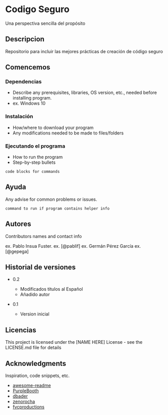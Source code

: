 # Codigo Seguro 

Una perspectiva sencilla del propósito

## Descripcion

Repositorio para incluir las mejores prácticas de creación de código seguro

## Comencemos

### Dependencias

* Describe any prerequisites, libraries, OS version, etc., needed before installing program.
* ex. Windows 10

### Instalación

* How/where to download your program
* Any modifications needed to be made to files/folders

### Ejecutando el programa

* How to run the program
* Step-by-step bullets
```
code blocks for commands
```

## Ayuda

Any advise for common problems or issues.
```
command to run if program contains helper info
```

## Autores

Contributors names and contact info

ex. Pablo Insua Fuster. 
ex. [@pablif]
ex. Germán Pérez García
ex. [@gepega]
## Historial de versiones

* 0.2
    * Modificados titulos al Español
    * Añadido autor
    
* 0.1
    * Version inicial 

## Licencias

This project is licensed under the [NAME HERE] License - see the LICENSE.md file for details

## Acknowledgments

Inspiration, code snippets, etc.
* [awesome-readme](https://github.com/matiassingers/awesome-readme)
* [PurpleBooth](https://gist.github.com/PurpleBooth/109311bb0361f32d87a2)
* [dbader](https://github.com/dbader/readme-template)
* [zenorocha](https://gist.github.com/zenorocha/4526327)
* [fvcproductions](https://gist.github.com/fvcproductions/1bfc2d4aecb01a834b46)
